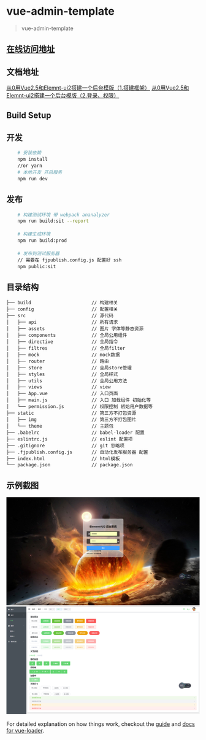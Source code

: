 # vue-admin-template

> vue-admin-template

## [在线访问地址]()

## 文档地址
[从0用Vue2.5和Elemnt-ui2搭建一个后台模版（1.搭建框架）](http://www.jianshu.com/p/cbec52341bd9)
[从0用Vue2.5和Elemnt-ui2搭建一个后台模版（2.登录、权限）](http://www.jianshu.com/p/aca48c74b48d)

## Build Setup

## 开发
```bash
    # 安装依赖
    npm install
    //or yarn
    # 本地开发 开启服务
    npm run dev
```

## 发布
```bash
    # 构建测试环境 带 webpack ananalyzer
    npm run build:sit --report

    # 构建生成环境
    npm run build:prod

    # 发布到测试服务器
    // 需要在 fjpublish.config.js 配置好 ssh
    npm public:sit
```

## 目录结构
```shell
├── build                      // 构建相关  
├── config                     // 配置相关
├── src                        // 源代码
│   ├── api                    // 所有请求
│   ├── assets                 // 图片 字体等静态资源
│   ├── components             // 全局公用组件
│   ├── directive              // 全局指令
│   ├── filtres                // 全局filter
│   ├── mock                   // mock数据
│   ├── router                 // 路由
│   ├── store                  // 全局store管理
│   ├── styles                 // 全局样式
│   ├── utils                  // 全局公用方法
│   ├── views                  // view
│   ├── App.vue                // 入口页面
│   ├── main.js                // 入口 加载组件 初始化等
│   └── permission.js          // 权限控制 初始用户数据等
├── static                     // 第三方不打包资源
│   ├── img                    // 第三方不打包图片
│   └── theme                  // 主题包
├── .babelrc                   // babel-loader 配置
├── eslintrc.js                // eslint 配置项
├── .gitignore                 // git 忽略项
├── .fjpublish.config.js       // 自动化发布服务器 配置
├── index.html                 // html模板
└── package.json               // package.json

```

## 示例截图
![image](https://github.com/huangjincq/vue-admin-template/raw/master/images/login-page.png)
![image](https://github.com/huangjincq/vue-admin-template/raw/master/images/home-page.png)

For detailed explanation on how things work, checkout the [guide](http://vuejs-templates.github.io/webpack/) and [docs for vue-loader](http://vuejs.github.io/vue-loader).
